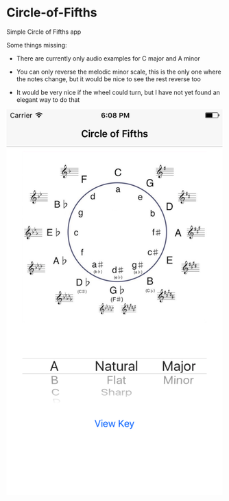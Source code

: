 # Circle-of-Fifths

Simple Circle of Fifths app

Some things missing:

- There are currently only audio examples for C major and A minor

- You can only reverse the melodic minor scale, this is the only 
  one where the notes change, but it would be nice to see the rest reverse too
                      
- It would be very nice if the wheel could turn, but I have not yet found an elegant way to do that

![Alt text](/Circle%20of%20Fifths/Circle_Home.png?raw=true "Optional Title")
